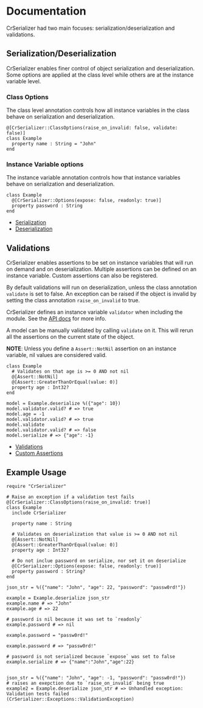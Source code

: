 # Documentation

CrSerializer had two main focuses:  serialization/deserialization and validations.

## Serialization/Deserialization

CrSerializer enables finer control of object serialization and deserialization.  Some options are applied at the class level while others are at the instance variable level.

### Class Options

The class level annotation controls how all instance variables in the class behave on serialization and deserialization. 

```crystal
@[CrSerializer::ClassOptions(raise_on_invalid: false, validate: false)]
class Example
  property name : String = "John"
end
```

### Instance Variable options

The instance variable annotation controls how that instance variables behave on serialization and deserialization. 

```crystal
class Example
  @[CrSerializer::Options(expose: false, readonly: true)]
  property password : String
end
```
* [Serialization](./serialization.md) 
* [Deserialization](./deserialization.md) 

## Validations

CrSerializer enables assertions to be set on instance variables that will run on demand and on deserialization.  Multiple assertions can be defined on an instance variable.  Custom assertions can also be registered. 

By default validations will run on deserialization, unless the class annotation `validate` is set to false.  An exception can be raised if the object is invalid by setting the class annotation `raise_on_invalid` to true.   

CrSerializer defines an instance variable `validator` when including the module.  See the  [API docs](https://blacksmoke16.github.io/CrSerializer/CrSerializer/Validator.html) for more info.

A model can be manually validated by calling `validate` on it.  This will rerun all the assertions on the current state of the object.

**NOTE**:  Unless you define a `Assert::NotNil` assertion on an instance variable, nil values are considered valid.

```crystal
class Example
  # Validates on that age is >= 0 AND not nil
  @[Assert::NotNil] 
  @[Assert::GreaterThanOrEqual(value: 0)] 
  property age : Int32?
end

model = Example.deserialize %({"age": 10})
model.validator.valid? # => true
model.age = -1
model.validator.valid? # => true
model.validate
model.validator.valid? # => false
model.serialize # => {"age": -1}
```
- [Validations](./validations.md)
- [Custom Assertions](./custom_assertions.md)

## Example Usage

```crystal
require "CrSerializer"

# Raise an exception if a validation test fails
@[CrSerializer::ClassOptions(raise_on_invalid: true)]
class Example
  include CrSerializer

  property name : String
  
  # Validates on deserialization that value is >= 0 AND not nil
  @[Assert::NotNil] 
  @[Assert::GreaterThanOrEqual(value: 0)] 
  property age : Int32?
  
  # Do not inclue password on serialize, nor set it on deserialize
  @[CrSerializer::Options(expose: false, readonly: true)]
  property password : String?
end

json_str = %({"name": "John", "age": 22, "password": "passw0rd!"})

example = Example.deserialize json_str
example.name # => "John"
example.age # => 22

# password is nil because it was set to `readonly`
example.password # => nil

example.password = "passw0rd!"

example.password # => "passw0rd!"

# password is not serialized because `expose` was set to false
example.serialize # => {"name":"John","age":22}


json_str = %({"name": "John", "age": -1, "password": "passw0rd!"})
# raises an exepction due to `raise_on_invalid` being true
example2 = Example.deserialize json_str # => Unhandled exception: Validation tests failed (CrSerializer::Exceptions::ValidationException)
```